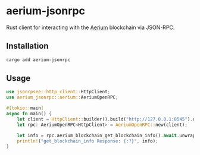 # aerium-jsonrpc

Rust client for interacting with the [Aerium](https://aerium.network) blockchain via JSON-RPC.

## Installation

```bash
cargo add aerium-jsonrpc
```

## Usage

```rust
use jsonrpsee::http_client::HttpClient;
use aerium_jsonrpc::aerium::AeriumOpenRPC;

#[tokio::main]
async fn main() {
    let client = HttpClient::builder().build("http://127.0.0.1:8545").unwrap();
    let rpc: AeriumOpenRPC<HttpClient> = AeriumOpenRPC::new(client);

    let info = rpc.aerium_blockchain_get_blockchain_info().await.unwrap();
    println!("get_blockchain_info Response: {:?}", info);
}
```
